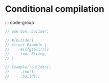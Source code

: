 # Conditional compilation

::: code-group

```rust [Struct]
// use bon::builder;

// #[builder]
// struct Example {
//     #[cfg(all())]
//     foo: String,
// }

// Example::builder()
//     .foo()
//     .build();
```
